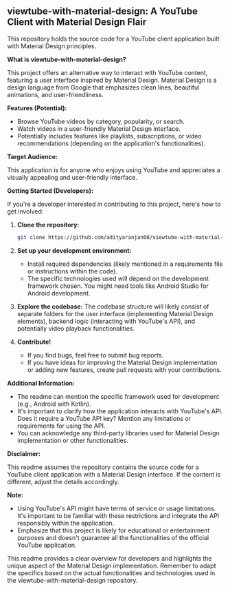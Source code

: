 ## viewtube-with-material-design: A YouTube Client with Material Design Flair

This repository holds the source code for a YouTube client application built with Material Design principles. 

**What is viewtube-with-material-design?**

This project offers an alternative way to interact with YouTube content, featuring a user interface inspired by Material Design. Material Design is a design language from Google that emphasizes clean lines, beautiful animations, and user-friendliness.

**Features (Potential):**

* Browse YouTube videos by category, popularity, or search.
* Watch videos in a user-friendly Material Design interface.
* Potentially includes features like playlists, subscriptions, or video recommendations (depending on the application's functionalities).

**Target Audience:**

This application is for anyone who enjoys using YouTube and appreciates a visually appealing and user-friendly interface.

**Getting Started (Developers):**

If you're a developer interested in contributing to this project, here's how to get involved:

1. **Clone the repository:**

   ```bash
   git clone https://github.com/adityaranjan08/viewtube-with-material-design.git
   ```

2. **Set up your development environment:**

   - Install required dependencies (likely mentioned in a requirements file or instructions within the code).
   * The specific technologies used will depend on the development framework chosen. You might need tools like Android Studio for Android development.

3. **Explore the codebase:** The codebase structure will likely consist of separate folders for the user interface (implementing Material Design elements), backend logic (interacting with YouTube's API), and potentially video playback functionalities.

4. **Contribute!** 
   - If you find bugs, feel free to submit bug reports.
   - If you have ideas for improving the Material Design implementation or adding new features, create pull requests with your contributions.

**Additional Information:**

* The readme can mention the specific framework used for development (e.g., Android with Kotlin).
* It's important to clarify how the application interacts with YouTube's API. Does it require a YouTube API key? Mention any limitations or requirements for using the API.
* You can acknowledge any third-party libraries used for Material Design implementation or other functionalities.

**Disclaimer:**

This readme assumes the repository contains the source code for a YouTube client application with a Material Design interface. If the content is different, adjust the details accordingly.

**Note:**

* Using YouTube's API might have terms of service or usage limitations. It's important to be familiar with these restrictions and integrate the API responsibly within the application.
* Emphasize that this project is likely for educational or entertainment purposes and doesn't guarantee all the functionalities of the official YouTube application.

This readme provides a clear overview for developers and highlights the unique aspect of the Material Design implementation. Remember to adapt the specifics based on the actual functionalities and technologies used in the viewtube-with-material-design repository.
